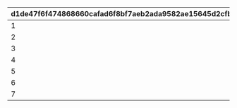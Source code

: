 |d1de47f6f474868660cafad6f8bf7aeb2ada9582ae15645d2cfbeeba86136e97|a60ee5fc7ffc736838bfe7a40ce96d5cd1e377e1134686dfc50dded608ba9d24|
| --- | --- |
|1|4|
|2|3|
|3|3|
|4|2|
|5|2|
|6|1|
|7|1|